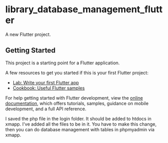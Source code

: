 # library_database_management_flutter

A new Flutter project.

## Getting Started

This project is a starting point for a Flutter application.

A few resources to get you started if this is your first Flutter project:

- [Lab: Write your first Flutter app](https://docs.flutter.dev/get-started/codelab)
- [Cookbook: Useful Flutter samples](https://docs.flutter.dev/cookbook)

For help getting started with Flutter development, view the
[online documentation](https://docs.flutter.dev/), which offers tutorials,
samples, guidance on mobile development, and a full API reference.

I saved the php file in the login folder. It should be added to htdocs in xmapp. I've added all the files to be in it. You have to make this change, then you can do database management with tables in phpmyadmin via xmapp.